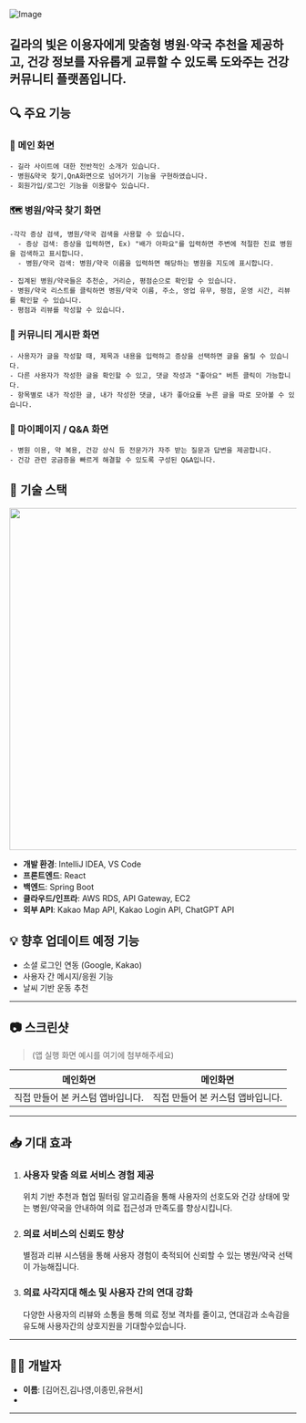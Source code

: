 ![Image](https://github.com/user-attachments/assets/f9dedda1-7e64-41b4-8e89-cb54267bba1f)
## **길라의 빛**은 이용자에게 **맞춤형 병원·약국 추천**을 제공하고, **건강 정보를 자유롭게 교류**할 수 있도록 도와주는 **건강 커뮤니티 플랫폼**입니다.

## 🔍 주요 기능

### 🏥 메인 화면  
```
- 길라 사이트에 대한 전반적인 소개가 있습니다.
- 병원&약국 찾기,QnA화면으로 넘어가기 기능을 구현하였습니다.
- 회원가입/로그인 기능을 이용할수 있습니다.
```
### 🗺️ 병원/약국 찾기 화면  
```
-각각 증상 검색, 병원/약국 검색을 사용할 수 있습니다.
  - 증상 검색: 증상을 입력하면, Ex) "배가 아파요"를 입력하면 주변에 적절한 진료 병원을 검색하고 표시합니다.
  - 병원/약국 검색: 병원/약국 이름을 입력하면 해당하는 병원을 지도에 표시합니다.

- 집계된 병원/약국들은 추천순, 거리순, 평점순으로 확인할 수 있습니다.
- 병원/약국 리스트를 클릭하면 병원/약국 이름, 주소, 영업 유무, 평점, 운영 시간, 리뷰를 확인할 수 있습니다.
- 평점과 리뷰를 작성할 수 있습니다.
```
### 💬 커뮤니티 게시판 화면  
```
- 사용자가 글을 작성할 때, 제목과 내용을 입력하고 증상을 선택하면 글을 올릴 수 있습니다.
- 다른 사용자가 작성한 글을 확인할 수 있고, 댓글 작성과 "좋아요" 버튼 클릭이 가능합니다.
- 항목별로 내가 작성한 글, 내가 작성한 댓글, 내가 좋아요를 누른 글을 따로 모아볼 수 있습니다.
```
### 👤 마이페이지 / Q&A 화면 
```
- 병원 이용, 약 복용, 건강 상식 등 전문가가 자주 받는 질문과 답변을 제공합니다.  
- 건강 관련 궁금증을 빠르게 해결할 수 있도록 구성된 Q&A입니다.
```

## 🚀 기술 스택
<img src="https://github.com/user-attachments/assets/443c2fc0-256e-4466-8bb6-c1761ff35d95" width="600" />

- **개발 환경**: IntelliJ IDEA, VS Code  
- **프론트엔드**: React  
- **백엔드**: Spring Boot  
- **클라우드/인프라**: AWS RDS, API Gateway, EC2  
- **외부 API**: Kakao Map API, Kakao Login API, ChatGPT API



## 💡 향후 업데이트 예정 기능

- 소셜 로그인 연동 (Google, Kakao)
- 사용자 간 메시지/응원 기능
- 날씨 기반 운동 추천

---

## 📷 스크린샷
> (앱 실행 화면 예시를 여기에 첨부해주세요)
> 
| 메인화면                                  | 메인화면                                  |
| ---------------------------------------------- |---------------------------------------------- |  
| 직접 만들어 본 커스텀 앱바입니다.                |직접 만들어 본 커스텀 앱바입니다.                |
---

## 📥 기대 효과
1. ### 사용자 맞춤 의료 서비스 경험 제공
    위치 기반 추천과 협업 필터링 알고리즘을 통해 사용자의 선호도와 건강 상태에 맞는 병원/약국을 안내하여 의료 접근성과 만족도를 향상시킵니다.

2. ### 의료 서비스의 신뢰도 향상
    별점과 리뷰 시스템을 통해 사용자 경험이 축적되어 신뢰할 수 있는 병원/약국 선택이 가능해집니다.


3. ### 의료 사각지대 해소 및 사용자 간의 연대 강화
    다양한 사용자의 리뷰와 소통을 통해 의료 정보 격차를 줄이고, 연대감과 소속감을 유도해 사용자간의 상호지원을 기대할수있습니다.


---

## 🧑‍💻 개발자

- **이름**: [김어진,김나영,이종민,유현서]
- 

---

